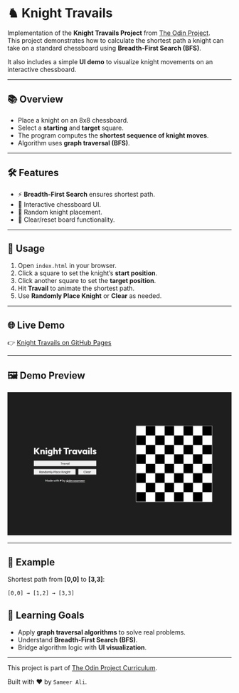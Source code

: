 # ♞ Knight Travails

Implementation of the **Knight Travails Project** from [The Odin Project](https://www.theodinproject.com/).  
This project demonstrates how to calculate the shortest path a knight can take on a standard chessboard using **Breadth-First Search (BFS)**.

It also includes a simple **UI demo** to visualize knight movements on an interactive chessboard.

---

## 📚 Overview

- Place a knight on an 8x8 chessboard.
- Select a **starting** and **target** square.
- The program computes the **shortest sequence of knight moves**.
- Algorithm uses **graph traversal (BFS)**.

---

## 🛠️ Features

- ⚡ **Breadth-First Search** ensures shortest path.
- 🎨 Interactive chessboard UI.
- 🎲 Random knight placement.
- 🧹 Clear/reset board functionality.

---

## 🚀 Usage

1. Open `index.html` in your browser.
2. Click a square to set the knight’s **start position**.
3. Click another square to set the **target position**.
4. Hit **Travail** to animate the shortest path.
5. Use **Randomly Place Knight** or **Clear** as needed.

---

## 🌐 Live Demo

👉 [Knight Travails on GitHub Pages](https://devxsameer.github.io/knight-travails/)

---

## 🖼️ Demo Preview

![Demo Screenshot](assets/screenshot.png)

---

## 🧩 Example

Shortest path from **[0,0]** to **[3,3]**:

```
[0,0] → [1,2] → [3,3]
```

## 📖 Learning Goals

- Apply **graph traversal algorithms** to solve real problems.
- Understand **Breadth-First Search (BFS)**.
- Bridge algorithm logic with **UI visualization**.

---

This project is part of [The Odin Project Curriculum](https://www.theodinproject.com/).

Built with ❤️ by `Sameer Ali`.
